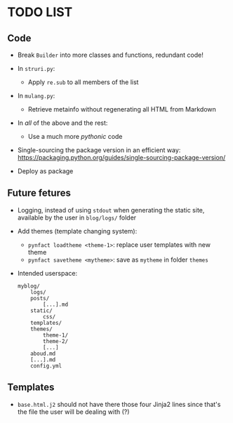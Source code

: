 TODO LIST
=========

Code
----

  * Break `Builder` into more classes and functions, redundant code!

  * In `struri.py`:
    * Apply `re.sub` to all members of the list

  * In `mulang.py`:
    * Retrieve metainfo without regenerating all HTML from Markdown

  * In *all* of the above and the rest:
    * Use a much more *pythonic* code

  * Single-sourcing the package version in an efficient way:
    <https://packaging.python.org/guides/single-sourcing-package-version/>

  * Deploy as package


Future fetures
--------------

  * Logging, instead of using `stdout` when generating the static site,
    available by the user in `blog/logs/` folder

  * Add themes (template changing system):
    * `pynfact loadtheme <theme-1>`: replace user templates with new theme
    * `pynfact savetheme <mytheme>`: save as `mytheme` in folder `themes`


  * Intended userspace:

        myblog/
            logs/
            posts/
                [...].md
            static/
                css/
            templates/
            themes/
                theme-1/
                theme-2/
                [...]
            aboud.md
            [...].md
            config.yml

Templates
---------

  * `base.html.j2` should not have there those four Jinja2 lines since
    that's the file the user will be dealing with (?)

